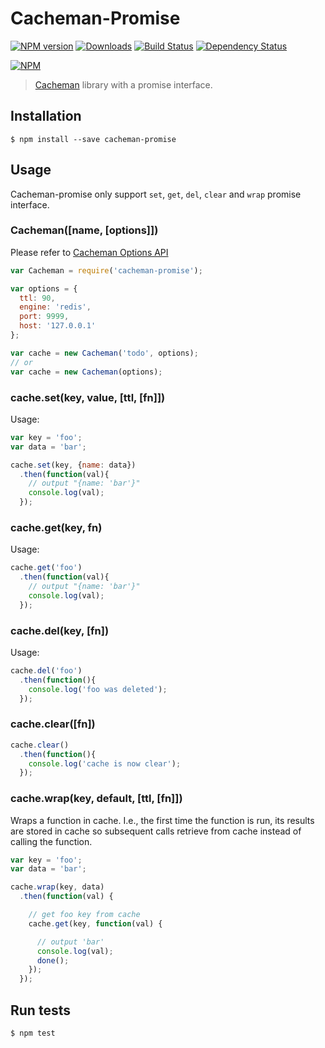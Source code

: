 # Cacheman-Promise

[![NPM version][npm-image]][npm-url] [![Downloads][downloads-image]][npm-url] [![Build Status](https://travis-ci.org/appleboy/cacheman-promise.png?branch=master)](https://travis-ci.org/appleboy/cacheman-promise) [![Dependency Status](https://david-dm.org/appleboy/cacheman-promise.svg)](https://david-dm.org/appleboy/cacheman-promise)

[![NPM](https://nodei.co/npm/cacheman-promise.png?downloads=true&stars=true)](https://nodei.co/npm/cacheman-promise/)

[npm-url]: https://www.npmjs.org/package/cacheman-promise
[npm-image]: http://img.shields.io/npm/v/cacheman-promise.svg
[downloads-image]: http://img.shields.io/npm/dm/cacheman-promise.svg

> [Cacheman](https://github.com/cayasso/cacheman) library with a promise interface.

## Installation

```
$ npm install --save cacheman-promise
```

## Usage

Cacheman-promise only support `set`, `get`, `del`, `clear` and `wrap` promise interface.

### Cacheman([name, [options]])

Please refer to [Cacheman Options API](https://github.com/cayasso/cacheman/blob/master/README.md#cachemanname-options)

```javascript
var Cacheman = require('cacheman-promise');

var options = {
  ttl: 90,
  engine: 'redis',
  port: 9999,
  host: '127.0.0.1'
};

var cache = new Cacheman('todo', options);
// or
var cache = new Cacheman(options);
```

### cache.set(key, value, [ttl, [fn]])

Usage:

```javascript
var key = 'foo';
var data = 'bar';

cache.set(key, {name: data})
  .then(function(val){
    // output "{name: 'bar'}"
    console.log(val);
  });
```

### cache.get(key, fn)

Usage:

```javascript
cache.get('foo')
  .then(function(val){
    // output "{name: 'bar'}"
    console.log(val);
  });
```

### cache.del(key, [fn])

Usage:

```javascript
cache.del('foo')
  .then(function(){
    console.log('foo was deleted');
  });
```

### cache.clear([fn])

```javascript
cache.clear()
  .then(function(){
    console.log('cache is now clear');
  });
```

### cache.wrap(key, default, [ttl, [fn]])

Wraps a function in cache. I.e., the first time the function is run, its results are stored in cache so subsequent calls retrieve from cache instead of calling the function.

```javascript
var key = 'foo';
var data = 'bar';

cache.wrap(key, data)
  .then(function(val) {

    // get foo key from cache
    cache.get(key, function(val) {

      // output 'bar'
      console.log(val);
      done();
    });
  });
```

## Run tests

```
$ npm test
```
